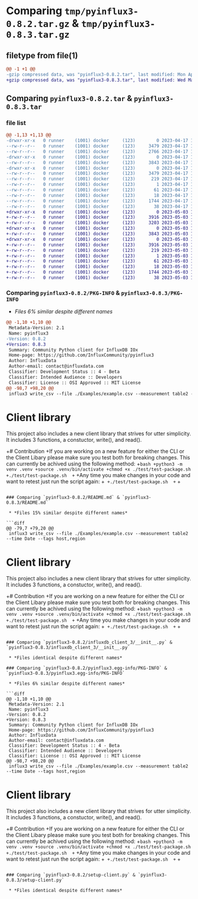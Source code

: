 # Comparing `tmp/pyinflux3-0.8.2.tar.gz` & `tmp/pyinflux3-0.8.3.tar.gz`

## filetype from file(1)

```diff
@@ -1 +1 @@
-gzip compressed data, was "pyinflux3-0.8.2.tar", last modified: Mon Apr 17 16:12:35 2023, max compression
+gzip compressed data, was "pyinflux3-0.8.3.tar", last modified: Wed May  3 14:06:51 2023, max compression
```

## Comparing `pyinflux3-0.8.2.tar` & `pyinflux3-0.8.3.tar`

### file list

```diff
@@ -1,13 +1,13 @@
-drwxr-xr-x   0 runner    (1001) docker     (123)        0 2023-04-17 16:12:35.945612 pyinflux3-0.8.2/
--rw-r--r--   0 runner    (1001) docker     (123)     3479 2023-04-17 16:12:35.945612 pyinflux3-0.8.2/PKG-INFO
--rw-r--r--   0 runner    (1001) docker     (123)     2766 2023-04-17 16:12:29.000000 pyinflux3-0.8.2/README.md
-drwxr-xr-x   0 runner    (1001) docker     (123)        0 2023-04-17 16:12:35.945612 pyinflux3-0.8.2/influxdb_client_3/
--rw-r--r--   0 runner    (1001) docker     (123)     3843 2023-04-17 16:12:29.000000 pyinflux3-0.8.2/influxdb_client_3/__init__.py
-drwxr-xr-x   0 runner    (1001) docker     (123)        0 2023-04-17 16:12:35.945612 pyinflux3-0.8.2/pyinflux3.egg-info/
--rw-r--r--   0 runner    (1001) docker     (123)     3479 2023-04-17 16:12:35.000000 pyinflux3-0.8.2/pyinflux3.egg-info/PKG-INFO
--rw-r--r--   0 runner    (1001) docker     (123)      219 2023-04-17 16:12:35.000000 pyinflux3-0.8.2/pyinflux3.egg-info/SOURCES.txt
--rw-r--r--   0 runner    (1001) docker     (123)        1 2023-04-17 16:12:35.000000 pyinflux3-0.8.2/pyinflux3.egg-info/dependency_links.txt
--rw-r--r--   0 runner    (1001) docker     (123)       61 2023-04-17 16:12:35.000000 pyinflux3-0.8.2/pyinflux3.egg-info/requires.txt
--rw-r--r--   0 runner    (1001) docker     (123)       18 2023-04-17 16:12:35.000000 pyinflux3-0.8.2/pyinflux3.egg-info/top_level.txt
--rw-r--r--   0 runner    (1001) docker     (123)     1744 2023-04-17 16:12:29.000000 pyinflux3-0.8.2/setup-client.py
--rw-r--r--   0 runner    (1001) docker     (123)       38 2023-04-17 16:12:35.945612 pyinflux3-0.8.2/setup.cfg
+drwxr-xr-x   0 runner    (1001) docker     (123)        0 2023-05-03 14:06:51.899442 pyinflux3-0.8.3/
+-rw-r--r--   0 runner    (1001) docker     (123)     3916 2023-05-03 14:06:51.899442 pyinflux3-0.8.3/PKG-INFO
+-rw-r--r--   0 runner    (1001) docker     (123)     3203 2023-05-03 14:06:45.000000 pyinflux3-0.8.3/README.md
+drwxr-xr-x   0 runner    (1001) docker     (123)        0 2023-05-03 14:06:51.899442 pyinflux3-0.8.3/influxdb_client_3/
+-rw-r--r--   0 runner    (1001) docker     (123)     3843 2023-05-03 14:06:45.000000 pyinflux3-0.8.3/influxdb_client_3/__init__.py
+drwxr-xr-x   0 runner    (1001) docker     (123)        0 2023-05-03 14:06:51.899442 pyinflux3-0.8.3/pyinflux3.egg-info/
+-rw-r--r--   0 runner    (1001) docker     (123)     3916 2023-05-03 14:06:51.000000 pyinflux3-0.8.3/pyinflux3.egg-info/PKG-INFO
+-rw-r--r--   0 runner    (1001) docker     (123)      219 2023-05-03 14:06:51.000000 pyinflux3-0.8.3/pyinflux3.egg-info/SOURCES.txt
+-rw-r--r--   0 runner    (1001) docker     (123)        1 2023-05-03 14:06:51.000000 pyinflux3-0.8.3/pyinflux3.egg-info/dependency_links.txt
+-rw-r--r--   0 runner    (1001) docker     (123)       61 2023-05-03 14:06:51.000000 pyinflux3-0.8.3/pyinflux3.egg-info/requires.txt
+-rw-r--r--   0 runner    (1001) docker     (123)       18 2023-05-03 14:06:51.000000 pyinflux3-0.8.3/pyinflux3.egg-info/top_level.txt
+-rw-r--r--   0 runner    (1001) docker     (123)     1744 2023-05-03 14:06:45.000000 pyinflux3-0.8.3/setup-client.py
+-rw-r--r--   0 runner    (1001) docker     (123)       38 2023-05-03 14:06:51.899442 pyinflux3-0.8.3/setup.cfg
```

### Comparing `pyinflux3-0.8.2/PKG-INFO` & `pyinflux3-0.8.3/PKG-INFO`

 * *Files 6% similar despite different names*

```diff
@@ -1,10 +1,10 @@
 Metadata-Version: 2.1
 Name: pyinflux3
-Version: 0.8.2
+Version: 0.8.3
 Summary: Community Python client for InfluxDB IOx
 Home-page: https://github.com/InfluxCommunity/pyinflux3
 Author: InfluxData
 Author-email: contact@influxdata.com
 Classifier: Development Status :: 4 - Beta
 Classifier: Intended Audience :: Developers
 Classifier: License :: OSI Approved :: MIT License
@@ -98,7 +98,20 @@
 influx3 write_csv --file ./Examples/example.csv --measurement table2 --time Date --tags host,region
 ```
 
 
 # Client library
 This project also includes a new client library that strives for utter simplicity. It includes 3 functions, a constuctor, write(), and read().
 
+# Contribution
+If you are working on a new feature for either the CLI or the Client Libary please make sure you test both for breaking changes. This can currently be achived using the following method:
+```bash
+python3 -m venv .venv
+source .venv/bin/activate
+chmod +x ./test/test-package.sh 
+./test/test-package.sh 
+```
+Any time you make changes in your code and want to retest just run the script again:
+```
+./test/test-package.sh 
+```
+
```

### Comparing `pyinflux3-0.8.2/README.md` & `pyinflux3-0.8.3/README.md`

 * *Files 15% similar despite different names*

```diff
@@ -79,7 +79,20 @@
 influx3 write_csv --file ./Examples/example.csv --measurement table2 --time Date --tags host,region
 ```
 
 
 # Client library
 This project also includes a new client library that strives for utter simplicity. It includes 3 functions, a constuctor, write(), and read().
 
+# Contribution
+If you are working on a new feature for either the CLI or the Client Libary please make sure you test both for breaking changes. This can currently be achived using the following method:
+```bash
+python3 -m venv .venv
+source .venv/bin/activate
+chmod +x ./test/test-package.sh 
+./test/test-package.sh 
+```
+Any time you make changes in your code and want to retest just run the script again:
+```
+./test/test-package.sh 
+```
+
```

### Comparing `pyinflux3-0.8.2/influxdb_client_3/__init__.py` & `pyinflux3-0.8.3/influxdb_client_3/__init__.py`

 * *Files identical despite different names*

### Comparing `pyinflux3-0.8.2/pyinflux3.egg-info/PKG-INFO` & `pyinflux3-0.8.3/pyinflux3.egg-info/PKG-INFO`

 * *Files 6% similar despite different names*

```diff
@@ -1,10 +1,10 @@
 Metadata-Version: 2.1
 Name: pyinflux3
-Version: 0.8.2
+Version: 0.8.3
 Summary: Community Python client for InfluxDB IOx
 Home-page: https://github.com/InfluxCommunity/pyinflux3
 Author: InfluxData
 Author-email: contact@influxdata.com
 Classifier: Development Status :: 4 - Beta
 Classifier: Intended Audience :: Developers
 Classifier: License :: OSI Approved :: MIT License
@@ -98,7 +98,20 @@
 influx3 write_csv --file ./Examples/example.csv --measurement table2 --time Date --tags host,region
 ```
 
 
 # Client library
 This project also includes a new client library that strives for utter simplicity. It includes 3 functions, a constuctor, write(), and read().
 
+# Contribution
+If you are working on a new feature for either the CLI or the Client Libary please make sure you test both for breaking changes. This can currently be achived using the following method:
+```bash
+python3 -m venv .venv
+source .venv/bin/activate
+chmod +x ./test/test-package.sh 
+./test/test-package.sh 
+```
+Any time you make changes in your code and want to retest just run the script again:
+```
+./test/test-package.sh 
+```
+
```

### Comparing `pyinflux3-0.8.2/setup-client.py` & `pyinflux3-0.8.3/setup-client.py`

 * *Files identical despite different names*

